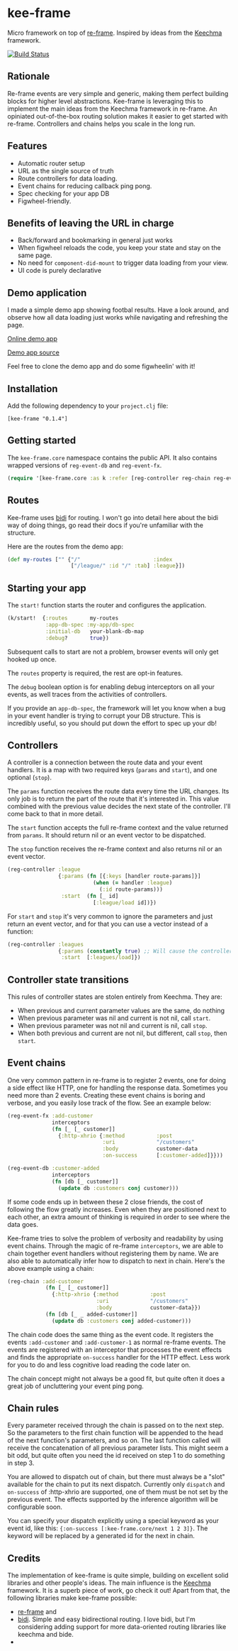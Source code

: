 # kee-frame

Micro framework on top of [re-frame](https://github.com/Day8/re-frame). Inspired by ideas from the [Keechma](https://keechma.com/) framework.

[![Build Status](https://travis-ci.org/ingesolvoll/kee-frame.svg?branch=master)](https://travis-ci.org/ingesolvoll/kee-frame)

## Rationale
Re-frame events are very simple and generic, making them perfect building blocks for higher level abstractions. Kee-frame is leveraging this to implement the main ideas from the Keechma framework in re-frame. An opiniated out-of-the-box routing solution makes it easier to get started with re-frame. Controllers and chains helps you scale in the long run.

## Features
* Automatic router setup
* URL as the single source of truth
* Route controllers for data loading.
* Event chains for reducing callback ping pong.
* Spec checking for your app DB
* Figwheel-friendly.

## Benefits of leaving the URL in charge
* Back/forward and bookmarking in general just works
* When figwheel reloads the code, you keep your state and stay on the same page.
* No need for `component-did-mount` to trigger data loading from your view.
* UI code is purely declarative

## Demo application
I made a simple demo app showing footbal results. Have a look around, and observe how all data loading just works while navigating and refreshing the page.

[Online demo app](http://kee-frame-sample.herokuapp.com/) 

[Demo app source](https://github.com/ingesolvoll/kee-frame-sample)

Feel free to clone the demo app and do some figwheelin' with it!

## Installation
Add the following dependency to your `project.clj` file:
```
[kee-frame "0.1.4"]
```

## Getting started

The `kee-frame.core` namespace contains the public API. It also contains wrapped versions of `reg-event-db` and `reg-event-fx`.

```clojure
(require '[kee-frame.core :as k :refer [reg-controller reg-chain reg-event-db reg-event-fx]])
```

## Routes
Kee-frame uses [bidi](https://github.com/juxt/bidi) for routing. I won't go into detail here about the bidi way of doing things, go read their docs if you're unfamiliar with the structure.

Here are the routes from the demo app:

```clojure
(def my-routes ["" {"/"                       :index
                    ["/league/" :id "/" :tab] :league}])
```

## Starting your app
The `start!` function starts the router and configures the application.

```clojure
(k/start!  {:routes       my-routes
            :app-db-spec :my-app/db-spec
            :initial-db   your-blank-db-map
            :debug?       true})
```

Subsequent calls to start are not a problem, browser events will only get hooked up once. 

The `routes` property is required, the rest are opt-in features. 

The `debug` boolean option is for enabling debug interceptors on all your events, as well traces from the activities of controllers. 

If you provide an `app-db-spec`, the framework will let you know when a bug in your event handler is trying to corrupt your DB structure. This is incredibly useful, so you should put down the effort to spec up your db!

## Controllers
A controller is a connection between the route data and your event handlers. It is a map with two required keys (`params` and `start`), and one optional (`stop`).

The `params` function receives the route data every time the URL changes. Its only job is to return the part of the route that it's interested in. This value combined with the previous value decides the next state of the controller. I'll come back to that in more detail.

The `start` function accepts the full re-frame context and the value returned from `params`. It should return nil or an event vector to be dispatched.

The `stop` function receives the re-frame context and also returns nil or an event vector.

```clojure      
(reg-controller :league
                {:params (fn [{:keys [handler route-params]}]
                           (when (= handler :league)
                             (:id route-params)))
                 :start  (fn [_ id]
                           [:league/load id])})
```

For `start` and `stop` it's very common to ignore the parameters and just return an event vector, and for that you can use a vector instead of a function:

```clojure      
(reg-controller :leagues
                {:params (constantly true) ;; Will cause the controller to start immediately, but only once
                 :start  [:leagues/load]})
```

## Controller state transitions
This rules of controller states are stolen entirely from Keechma. They are:
* When previous and current parameter values are the same, do nothing
* When previous parameter was nil and current is not nil, call `start`.
* When previous parameter was not nil and current is nil, call `stop`.
* When both previous and current are not nil, but different, call `stop`, then `start`.

## Event chains
One very common pattern in re-frame is to register 2 events, one for doing a side effect like HTTP, one for handling the response data. Sometimes you need more than 2 events. Creating these event chains is boring and verbose, and you easily lose track of the flow. See an example below:

```clojure      
(reg-event-fx :add-customer
              interceptors
              (fn [_ [_ customer]]
                {:http-xhrio {:method          :post
                              :uri             "/customers"
                              :body            customer-data
                              :on-success      [:customer-added]}}))

(reg-event-db :customer-added
              interceptors
              (fn [db [_ customer]]
                (update db :customers conj customer)))
```

If some code ends up in between these 2 close friends, the cost of following the flow greatly increases. Even when they are positioned next to each other, an extra amount of thinking is required in order to see where the data goes.

Kee-frame tries to solve the problem of verbosity and readability by using event chains. Through the magic of re-frame `interceptors`, we are able to chain together event handlers without registering them by name. We are also able to automatically infer how to dispatch to next in chain. Here's the above example using a chain:

```clojure      
(reg-chain :add-customer
            (fn [_ [_ customer]]
              {:http-xhrio {:method          :post
                            :uri             "/customers"
                            :body            customer-data}})
            (fn [db [_ _ added-customer]]
              (update db :customers conj added-customer)))
```

The chain code does the same thing as the event code. It registers the events `:add-customer` and `:add-customer-1` as normal re-frame events. The events are registered with an interceptor that processes the event effects and finds the appropriate `on-success` handler for the HTTP effect. Less work for you to do and less cognitive load reading the code later on.

The chain concept might not always be a good fit, but quite often it does a great job of uncluttering your event ping pong.

## Chain rules
Every parameter received through the chain is passed on to the next step. So the parameters to the first chain function will be appended to the head of the next function's parameters, and so on. The last function called will receive the concatenation of all previous parameter lists. This might seem a bit odd, but quite often you need the id received on step 1 to do something in step 3.

You are allowed to dispatch out of chain, but there must always be a "slot" available for the chain to put its next dispatch. Currently only `dispatch` and `on-success` of :http-xhrio are supported, one of them must be not set by the previous event. The effects supported by the inference algorithm will be configurable soon.

You can specify your dispatch explicitly using a special keyword as your event id, like this: `{:on-success [:kee-frame.core/next 1 2 3]}`. The keyword will be replaced by a generated id for the next in chain. 

## Credits

The implementation of kee-frame is quite simple, building on excellent solid libraries and other people's ideas. The main influence is the [Keechma](https://keechma.com/) framework. It is a superb piece of work, go check it out! Apart from that, the following libraries make kee-frame possible:

* [re-frame](https://github.com/Day8/re-frame) and 
* [bidi](https://github.com/juxt/bidi). Simple and easy bidirectional routing. I love bidi, but I'm considering adding support for more data-oriented routing libraries like keechma and bide.
* 
